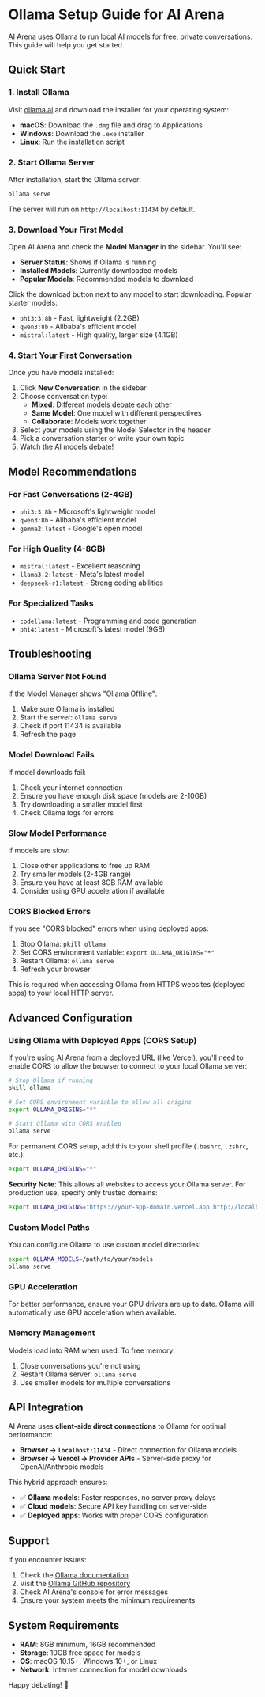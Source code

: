 # Ollama Setup Guide for AI Arena

AI Arena uses Ollama to run local AI models for free, private conversations. This guide will help you get started.

## Quick Start

### 1. Install Ollama

Visit [ollama.ai](https://ollama.ai) and download the installer for your operating system:

- **macOS**: Download the `.dmg` file and drag to Applications
- **Windows**: Download the `.exe` installer
- **Linux**: Run the installation script

### 2. Start Ollama Server

After installation, start the Ollama server:

```bash
ollama serve
```

The server will run on `http://localhost:11434` by default.

### 3. Download Your First Model

Open AI Arena and check the **Model Manager** in the sidebar. You'll see:

- **Server Status**: Shows if Ollama is running
- **Installed Models**: Currently downloaded models
- **Popular Models**: Recommended models to download

Click the download button next to any model to start downloading. Popular starter models:

- `phi3:3.8b` - Fast, lightweight (2.2GB)
- `qwen3:8b` - Alibaba's efficient model
- `mistral:latest` - High quality, larger size (4.1GB)

### 4. Start Your First Conversation

Once you have models installed:

1. Click **New Conversation** in the sidebar
2. Choose conversation type:
   - **Mixed**: Different models debate each other
   - **Same Model**: One model with different perspectives
   - **Collaborate**: Models work together
3. Select your models using the Model Selector in the header
4. Pick a conversation starter or write your own topic
5. Watch the AI models debate!

## Model Recommendations

### For Fast Conversations (2-4GB)

- `phi3:3.8b` - Microsoft's lightweight model
- `qwen3:8b` - Alibaba's efficient model
- `gemma2:latest` - Google's open model

### For High Quality (4-8GB)

- `mistral:latest` - Excellent reasoning
- `llama3.2:latest` - Meta's latest model
- `deepseek-r1:latest` - Strong coding abilities

### For Specialized Tasks

- `codellama:latest` - Programming and code generation
- `phi4:latest` - Microsoft's latest model (9GB)

## Troubleshooting

### Ollama Server Not Found

If the Model Manager shows "Ollama Offline":

1. Make sure Ollama is installed
2. Start the server: `ollama serve`
3. Check if port 11434 is available
4. Refresh the page

### Model Download Fails

If model downloads fail:

1. Check your internet connection
2. Ensure you have enough disk space (models are 2-10GB)
3. Try downloading a smaller model first
4. Check Ollama logs for errors

### Slow Model Performance

If models are slow:

1. Close other applications to free up RAM
2. Try smaller models (2-4GB range)
3. Ensure you have at least 8GB RAM available
4. Consider using GPU acceleration if available

### CORS Blocked Errors

If you see "CORS blocked" errors when using deployed apps:

1. Stop Ollama: `pkill ollama`
2. Set CORS environment variable: `export OLLAMA_ORIGINS="*"`
3. Restart Ollama: `ollama serve`
4. Refresh your browser

This is required when accessing Ollama from HTTPS websites (deployed apps) to your local HTTP server.

## Advanced Configuration

### Using Ollama with Deployed Apps (CORS Setup)

If you're using AI Arena from a deployed URL (like Vercel), you'll need to enable CORS to allow the browser to connect to your local Ollama server:

```bash
# Stop Ollama if running
pkill ollama

# Set CORS environment variable to allow all origins
export OLLAMA_ORIGINS="*"

# Start Ollama with CORS enabled
ollama serve
```

For permanent CORS setup, add this to your shell profile (`.bashrc`, `.zshrc`, etc.):

```bash
export OLLAMA_ORIGINS="*"
```

**Security Note**: This allows all websites to access your Ollama server. For production use, specify only trusted domains:

```bash
export OLLAMA_ORIGINS="https://your-app-domain.vercel.app,http://localhost:3000"
```

### Custom Model Paths

You can configure Ollama to use custom model directories:

```bash
export OLLAMA_MODELS=/path/to/your/models
ollama serve
```

### GPU Acceleration

For better performance, ensure your GPU drivers are up to date. Ollama will automatically use GPU acceleration when available.

### Memory Management

Models load into RAM when used. To free memory:

1. Close conversations you're not using
2. Restart Ollama server: `ollama serve`
3. Use smaller models for multiple conversations

## API Integration

AI Arena uses **client-side direct connections** to Ollama for optimal performance:

- **Browser → `localhost:11434`** - Direct connection for Ollama models
- **Browser → Vercel → Provider APIs** - Server-side proxy for OpenAI/Anthropic models

This hybrid approach ensures:

- ✅ **Ollama models**: Faster responses, no server proxy delays
- ✅ **Cloud models**: Secure API key handling on server-side
- ✅ **Deployed apps**: Works with proper CORS configuration

## Support

If you encounter issues:

1. Check the [Ollama documentation](https://ollama.ai/docs)
2. Visit the [Ollama GitHub repository](https://github.com/ollama/ollama)
3. Check AI Arena's console for error messages
4. Ensure your system meets the minimum requirements

## System Requirements

- **RAM**: 8GB minimum, 16GB recommended
- **Storage**: 10GB free space for models
- **OS**: macOS 10.15+, Windows 10+, or Linux
- **Network**: Internet connection for model downloads

Happy debating! 🚀
